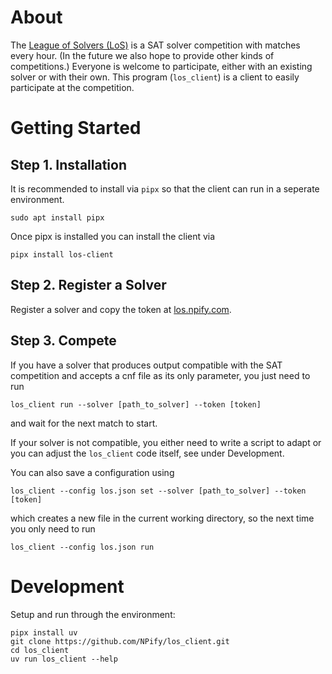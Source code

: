 # About

The [League of Solvers (LoS)](http://los.npify.com) is a SAT solver
competition with matches every hour. (In the future we also hope to provide
other kinds of competitions.) Everyone is welcome to participate, either with
an existing solver or with their own. This program (`los_client`) is a client
to easily participate at the competition.

# Getting Started

## Step 1. Installation

It is recommended to install via `pipx` so that the client can run in a seperate environment.
```
sudo apt install pipx
```

Once pipx is installed you can install the client via
```
pipx install los-client
```


## Step 2. Register a Solver
Register a solver and copy the token at [los.npify.com](http://los.npify.com).


## Step 3. Compete

If you have a solver that produces output compatible with the SAT competition
and accepts a cnf file as its only parameter, you just need to run
```
los_client run --solver [path_to_solver] --token [token]
```
and wait for the next match to start.

If your solver is not compatible, you either need to write a script to adapt
or you can adjust the `los_client` code itself, see under Development.

You can also save a configuration using

```
los_client --config los.json set --solver [path_to_solver] --token [token]
```

which creates a new file in the current working directory, so the next time you only need to run

```
los_client --config los.json run
```

# Development

Setup and run through the environment:

```
pipx install uv
git clone https://github.com/NPify/los_client.git
cd los_client
uv run los_client --help
```

